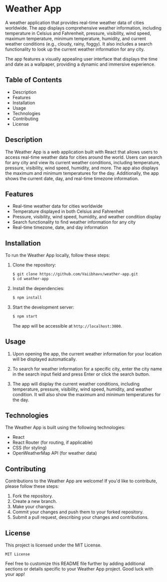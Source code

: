 # Weather App

A weather application that provides real-time weather data of cities worldwide. The app displays comprehensive weather information, including temperature in Celsius and Fahrenheit, pressure, visibility, wind speed, maximum temperature, minimum temperature, humidity, and current weather conditions (e.g., cloudy, rainy, foggy). It also includes a search functionality to look up the current weather information for any city.

The app features a visually appealing user interface that displays the time and date as a wallpaper, providing a dynamic and immersive experience.

## Table of Contents

- Description
- Features
- Installation
- Usage
- Technologies
- Contributing
- License
## Description

The Weather App is a web application built with React that allows users to access real-time weather data for cities around the world. Users can search for any city and view its current weather conditions, including temperature, pressure, visibility, wind speed, humidity, and more. The app also displays the maximum and minimum temperatures for the day. Additionally, the app shows the current date, day, and real-time timezone information.

## Features

- Real-time weather data for cities worldwide
- Temperature displayed in both Celsius and Fahrenheit
- Pressure, visibility, wind speed, humidity, and weather condition display
- Search functionality to find weather information for any city
- Real-time timezone, date, and day information

## Installation

To run the Weather App locally, follow these steps:

1. Clone the repository:

   ```bash
   $ git clone https://github.com/Vaiibhavv/weather-app.git
   $ cd weather-app
   ```

2. Install the dependencies:

   ```bash
   $ npm install
   ```

3. Start the development server:

   ```bash
   $ npm start
   ```

   The app will be accessible at `http://localhost:3000`.

## Usage

1. Upon opening the app, the current weather information for your location will be displayed automatically.

2. To search for weather information for a specific city, enter the city name in the search input field and press Enter or click the search button.

3. The app will display the current weather conditions, including temperature, pressure, visibility, wind speed, humidity, and weather condition. It will also show the maximum and minimum temperatures for the day.

## Technologies

The Weather App is built using the following technologies:

- React
- React Router (for routing, if applicable)
- CSS (for styling)
- OpenWeatherMap API (for weather data)

## Contributing

Contributions to the Weather App are welcome! If you'd like to contribute, please follow these steps:

1. Fork the repository.
2. Create a new branch.
3. Make your changes.
4. Commit your changes and push them to your forked repository.
5. Submit a pull request, describing your changes and contributions.

## License

This project is licensed under the MIT License.

```
MIT License
```

Feel free to customize this README file further by adding additional sections or details specific to your Weather App project. Good luck with your app!